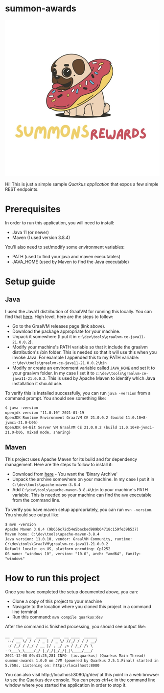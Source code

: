# summon-awards

![](src/main/resources/META-INF/branding/logo.png)

Hi! This is just a simple sample *Quarkus application* that expos a few simple REST endpoints.

# Prerequisites

In order to run this application, you will need to install:

* Java 11 (or newer)
* Maven (I used version 3.8.4)

You'll also need to set/modify some environment variables:

* PATH (used to find your java and maven executables)
* JAVA_HOME (used by Maven to find the Java executable)

# Setup guide

## Java

I used the Java11 distribution of GraalVM for running this locally. You can find that [here](https://github.com/graalvm/graalvm-ce-builds/releases/tag/vm-21.3.0). High level, here are the steps to follow:
* Go to the GraalVM releases page (link above).
* Download the package appropriate for your machine.
* Unpack it somewhere (I put it in `c:\dev\tools\graalvm-ce-java11-21.0.0.2`).
* Modify your machine's PATH variable so that it include the graalvm distribution's /bin folder. This is needed so that it will use this when you invoke Java. For example I appended this to my PATH variable: `c:\dev\tools\graalvm-ce-java11-21.0.0.2\bin`
* Modify or create an environment variable called `JAVA_HOME` and set it to your graalvm folder. In my case I set it to `c:\dev\tools\graalvm-ce-java11-21.0.0.2`. This is used by Apache Maven to identify which Java installation it should use.

To verify this is installed successfully, you can run `java -version` from a command prompt. You should see something like:
```
$ java -version
openjdk version "11.0.10" 2021-01-19
OpenJDK Runtime Environment GraalVM CE 21.0.0.2 (build 11.0.10+8-jvmci-21.0-b06)
OpenJDK 64-Bit Server VM GraalVM CE 21.0.0.2 (build 11.0.10+8-jvmci-21.0-b06, mixed mode, sharing)
```

## Maven

This project uses Apache Maven for its build and for dependency management. Here are the steps to follow to install it:
* Download from [here](https://maven.apache.org/download.cgi) - You want the 'Binary Archive'
* Unpack the archive somewhere on your machine. In my case I put it in `C:\dev\tools\apache-maven-3.8.4`  
* Add `C:\dev\tools\apache-maven-3.8.4\bin` to your machine's PATH variable. This is needed so your machine can find the `mvn` executable from the command line.

To verify you have maven setup appropriately, you can run `mvn -version`. You should see output like:
```
$ mvn -version
Apache Maven 3.8.4 (9b656c72d54e5bacbed989b64718c159fe39b537)
Maven home: C:\dev\tools\apache-maven-3.8.4
Java version: 11.0.10, vendor: GraalVM Community, runtime: C:\dev\tools\GraalVM\graalvm-ce-java11-21.0.0.2
Default locale: en_US, platform encoding: Cp1252
OS name: "windows 10", version: "10.0", arch: "amd64", family: "windows"
```

# How to run this project

Once you have completed the setup documented above, you can:
* Clone a copy of this project to your machine
* Navigate to the location where you cloned this project in a command line terminal
* Run this command: `mvn compile quarkus:dev`

After the command is finished processing, you should see output like:
```
__  ____  __  _____   ___  __ ____  ______
 --/ __ \/ / / / _ | / _ \/ //_/ / / / __/
 -/ /_/ / /_/ / __ |/ , _/ ,< / /_/ /\ \
--\___\_\____/_/ |_/_/|_/_/|_|\____/___/
2021-12-08 09:41:25,281 INFO  [io.quarkus] (Quarkus Main Thread) summon-awards 1.0.0 on JVM (powered by Quarkus 2.5.1.Final) started in 5.758s. Listening on: http://localhost:8080
```

You can also visit http://localhost:8080/q/dev/ at this point in a web browser to see the Quarkus dev console.
You can press ctrl+c in the command line window where you started the application in order to stop it.